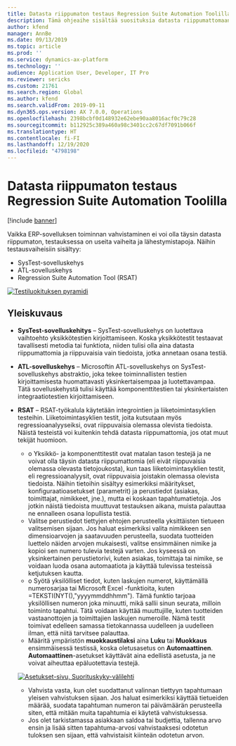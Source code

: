 ```yaml
---
title: Datasta riippumaton testaus Regression Suite Automation Toolilla
description: Tämä ohjeaihe sisältää suosituksia datasta riippumattomaan testaukseen Regression Suite Automation Toolilla.
author: kfend
manager: AnnBe
ms.date: 09/13/2019
ms.topic: article
ms.prod: ''
ms.service: dynamics-ax-platform
ms.technology: ''
audience: Application User, Developer, IT Pro
ms.reviewer: sericks
ms.custom: 21761
ms.search.region: Global
ms.author: kfend
ms.search.validFrom: 2019-09-11
ms.dyn365.ops.version: AX 7.0.0, Operations
ms.openlocfilehash: 2398bcbf0d148932e62ebe90aa8016acf0c79c28
ms.sourcegitcommit: b112925c389a460a98c3401cc2c67df7091b066f
ms.translationtype: HT
ms.contentlocale: fi-FI
ms.lasthandoff: 12/19/2020
ms.locfileid: "4798198"
---
```

# <a name="data-agnostic-testing-using-the-regression-suite-automation-tool"></a>Datasta riippumaton testaus Regression Suite Automation Toolilla

[!include [banner](../includes/banner.md)]

Vaikka ERP-sovelluksen toiminnan vahvistaminen ei voi olla täysin datasta riippumaton, testauksessa on useita vaiheita ja lähestymistapoja. Näihin testausvaiheisiin sisältyy:  

- SysTest-sovelluskehys
- ATL-sovelluskehys
- Regression Suite Automation Tool (RSAT)

[![Testiluokituksen pyramidi](./media/rsat-data-agnostic-testing-01.PNG)](./media/rsat-data-agnostic-testing-01.PNG)

## <a name="overview"></a>Yleiskuvaus
-   **SysTest-sovelluskehitys** – SysTest-sovelluskehys on luotettava vaihtoehto yksikkötestien kirjoittamiseen. Koska yksikkötestit testaavat tavallisesti metodia tai funktiota, niiden tulisi olla aina datasta riippumattomia ja riippuvaisia vain tiedoista, jotka annetaan osana testiä.
-   **ATL-sovelluskehys** – Microsoftin ATL-sovelluskehys on SysTest-sovelluskehys abstraktio, joka tekee toiminnallisten testien kirjoittamisesta huomattavasti yksinkertaisempaa ja luotettavampaa. Tätä sovelluskehystä tulisi käyttää komponenttitestien tai yksinkertaisten integraatiotestien kirjoittamiseen.
-   **RSAT** – RSAT-työkalula käytetään integrointien ja liiketoimintasyklien testeihin. Liiketoimintasyklien testit, joita kutsutaan myös regressioanalyyseiksi, ovat riippuvaisia olemassa olevista tiedoista. Näistä testeistä voi kuitenkin tehdä datasta riippumattomia, jos otat muut tekijät huomioon. 

    - o Yksikkö- ja komponenttitestit ovat matalan tason testejä ja ne voivat olla täysin datasta riippumattomia (eli eivät riippuvaisia olemassa olevasta tietojoukosta), kun taas liiketoimintasyklien testit, eli regressioanalyysit, ovat riippuvaisia joistakin olemassa olevista tiedoista. Näihin tietoihin sisältyy esimerkiksi määritykset, konfiguraatioasetukset (parametrit) ja perustiedot (asiakas, toimittajat, nimikkeet, jne.), mutta ei koskaan tapahtumatietoja. Jos jotkin näistä tiedoista muuttuvat testauksen aikana, muista palauttaa ne ennalleen osana lopullista testiä.
    - Valitse perustiedot tiettyjen ehtojen perusteella yksittäisten tietueen valitsemisen sijaan. Jos haluat esimerkiksi valita nimikkeen sen dimensioarvojen ja saatavuuden perusteella, suodata tuotteiden luettelo näiden arvojen mukaisesti, valitse ensimmäinen nimike ja kopioi sen numero tulevia testejä varten. Jos kyseessä on yksinkertainen perustietorivi, kuten asiakas, toimittaja tai nimike, se voidaan luoda osana automaatiota ja käyttää tulevissa testeissä ketjutuksen kautta. 
    - o Syötä yksilölliset tiedot, kuten laskujen numerot, käyttämällä numerosarjaa tai Microsoft Excel -funktioita, kuten =TEKSTI(NYT(),"yyyymmddhhmm"). Tämä funktio tarjoaa yksilöllisen numeron joka minuutti, mikä sallii sinun seurata, milloin toiminto tapahtui. Tätä voidaan käyttää muuttujille, kuten tuotteiden vastaanottojen ja toimittajien laskujen numeroille. Nämä testit toimivat edelleen samassa tietokannassa uudelleen ja uudelleen ilman, että niitä tarvitsee palauttaa.
    - Määritä ympäristön **muokkaustilaksi** aina **Luku** tai **Muokkaus** ensimmäisessä testissä, koska oletusasetus on **Automaattinen**. **Automaattinen**-asetukset käyttävät aina edellistä asetusta, ja ne voivat aiheuttaa epäluotettavia testejä. 
 
    [![Asetukset-sivu, Suorituskyky-välilehti](./media/rsat-data-agnostic-testing-02.PNG)](./media/rsat-data-agnostic-testing-02.PNG)
 
    - Vahvista vasta, kun olet suodattanut valinnan tiettyyn tapahtumaan yleisen vahvistuksen sijaan. Jos haluat esimerkiksi käyttää tietueiden määrää, suodata tapahtuman numeron tai päivämäärän perusteella siten, että mitään muita tapahtumia ei käytetä vahvistuksessa. 
    - Jos olet tarkistamassa asiakkaan saldoa tai budjettia, tallenna arvo ensin ja lisää sitten tapahtuma-arvosi vahvistaaksesi odotetun tuloksen sen sijaan, että vahvistaisit kiinteän odotetun arvon. 
 
